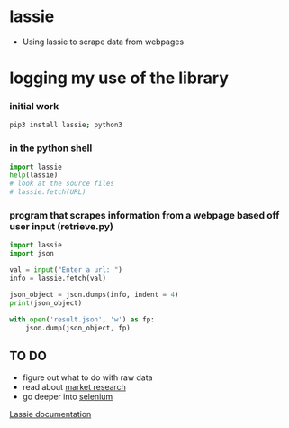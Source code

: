 # lassie
- Using lassie to scrape data from webpages

# logging my use of the library

### initial work

```bash
pip3 install lassie; python3
```
### in the python shell

```python
import lassie
help(lassie)
# look at the source files
# lassie.fetch(URL)
```

### program that scrapes information from a webpage based off user input (retrieve.py)
```python
import lassie
import json

val = input("Enter a url: ")
info = lassie.fetch(val)

json_object = json.dumps(info, indent = 4)
print(json_object)

with open('result.json', 'w') as fp:
    json.dump(json_object, fp)

```
## TO DO
- figure out what to do with raw data
- read about [market research](https://www.scrapingdog.com/blog/web-scraping-for-market-research/#The_Different_Types_of_Data_That_Can_Be_Collected_Through_Web_Scraping)
- go deeper into [selenium](https://www.scrapingdog.com/blog/web-scraping-with-csharp/)

[Lassie documentation](https://lassie.readthedocs.io/en/latest/?ref=morioh.com&utm_source=morioh.com)
